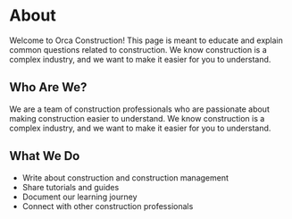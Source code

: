 # About

Welcome to Orca Construction! This page is meant to educate and explain common questions related to construction. We know construction is a complex industry, and we want to make it easier for you to understand.

## Who Are We?

We are a team of construction professionals who are passionate about making construction easier to understand. We know construction is a complex industry, and we want to make it easier for you to understand.

## What We Do

- Write about construction and construction management
- Share tutorials and guides
- Document our learning journey
- Connect with other construction professionals 
